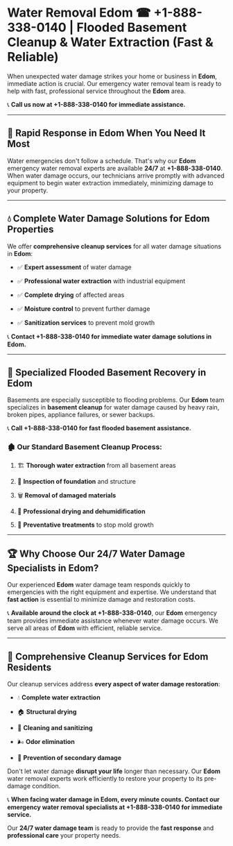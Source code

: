 # Water Removal Edom ☎ +1-888-338-0140 | Flooded Basement Cleanup & Water Extraction (Fast & Reliable)

When unexpected water damage strikes your home or business in **Edom**, immediate action is crucial. Our emergency water removal team is ready to help with fast, professional service throughout the **Edom** area. 

📞 **Call us now at +1-888-338-0140 for immediate assistance.**
---
## 🚀 Rapid Response in Edom When You Need It Most
Water emergencies don't follow a schedule. That's why our **Edom** emergency water removal experts are available **24/7** at **+1-888-338-0140**. When water damage occurs, our technicians arrive promptly with advanced equipment to begin water extraction immediately, minimizing damage to your property.
---
## 💧 Complete Water Damage Solutions for Edom Properties
We offer **comprehensive cleanup services** for all water damage situations in **Edom**:
- ✅ **Expert assessment** of water damage  
- ✅ **Professional water extraction** with industrial equipment  
- ✅ **Complete drying** of affected areas  
- ✅ **Moisture control** to prevent further damage  
- ✅ **Sanitization services** to prevent mold growth  
📞 **Contact +1-888-338-0140 for immediate water damage solutions in Edom.**
---
## 🌊 Specialized Flooded Basement Recovery in Edom
Basements are especially susceptible to flooding problems. Our **Edom** team specializes in **basement cleanup** for water damage caused by heavy rain, broken pipes, appliance failures, or sewer backups. 
📞 **Call +1-888-338-0140 for fast flooded basement assistance.**
### 🏚️ Our Standard Basement Cleanup Process:
1. 🏗️ **Thorough water extraction** from all basement areas  
2. 🔎 **Inspection of foundation** and structure  
3. 🗑️ **Removal of damaged materials**  
4. 💨 **Professional drying and dehumidification**  
5. 🚫 **Preventative treatments** to stop mold growth  
---
## 🏆 Why Choose Our 24/7 Water Damage Specialists in Edom?
Our experienced **Edom** water damage team responds quickly to emergencies with the right equipment and expertise. We understand that **fast action** is essential to minimize damage and restoration costs.
📞 **Available around the clock at +1-888-338-0140**, our **Edom** emergency team provides immediate assistance whenever water damage occurs. We serve all areas of **Edom** with efficient, reliable service.
---
## 🧹 Comprehensive Cleanup Services for Edom Residents
Our cleanup services address **every aspect of water damage restoration**:
- 💧 **Complete water extraction**  
- 🏠 **Structural drying**  
- 🧼 **Cleaning and sanitizing**  
- 🌬️ **Odor elimination**  
- 🚫 **Prevention of secondary damage**  
Don't let water damage **disrupt your life** longer than necessary. Our **Edom** water removal experts work efficiently to restore your property to its pre-damage condition.
📞 **When facing water damage in Edom, every minute counts. Contact our emergency water removal specialists at +1-888-338-0140 for immediate service.**
Our **24/7 water damage team** is ready to provide the **fast response** and **professional care** your property needs.
